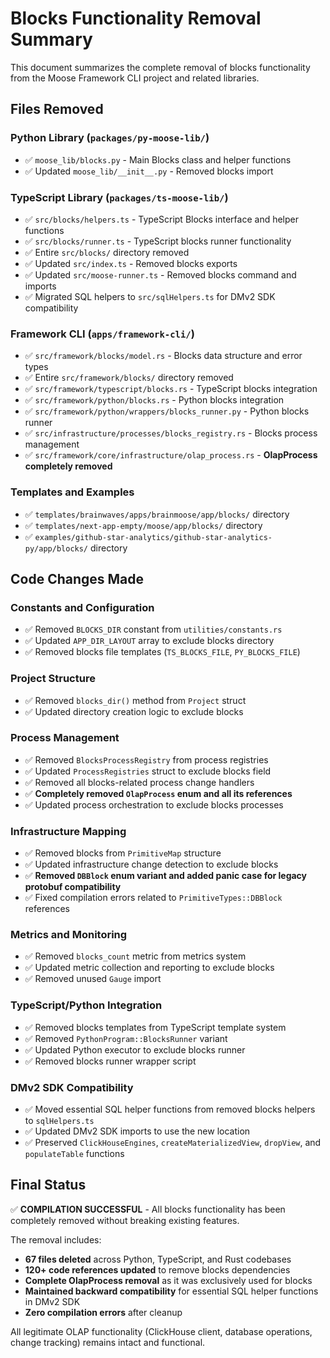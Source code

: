 # Blocks Functionality Removal Summary

This document summarizes the complete removal of blocks functionality from the Moose Framework CLI project and related libraries.

## Files Removed

### Python Library (`packages/py-moose-lib/`)
- ✅ `moose_lib/blocks.py` - Main Blocks class and helper functions
- ✅ Updated `moose_lib/__init__.py` - Removed blocks import

### TypeScript Library (`packages/ts-moose-lib/`)
- ✅ `src/blocks/helpers.ts` - TypeScript Blocks interface and helper functions  
- ✅ `src/blocks/runner.ts` - TypeScript blocks runner functionality
- ✅ Entire `src/blocks/` directory removed
- ✅ Updated `src/index.ts` - Removed blocks exports
- ✅ Updated `src/moose-runner.ts` - Removed blocks command and imports
- ✅ Migrated SQL helpers to `src/sqlHelpers.ts` for DMv2 SDK compatibility

### Framework CLI (`apps/framework-cli/`)
- ✅ `src/framework/blocks/model.rs` - Blocks data structure and error types
- ✅ Entire `src/framework/blocks/` directory removed
- ✅ `src/framework/typescript/blocks.rs` - TypeScript blocks integration
- ✅ `src/framework/python/blocks.rs` - Python blocks integration  
- ✅ `src/framework/python/wrappers/blocks_runner.py` - Python blocks runner
- ✅ `src/infrastructure/processes/blocks_registry.rs` - Blocks process management
- ✅ `src/framework/core/infrastructure/olap_process.rs` - **OlapProcess completely removed**

### Templates and Examples
- ✅ `templates/brainwaves/apps/brainmoose/app/blocks/` directory
- ✅ `templates/next-app-empty/moose/app/blocks/` directory
- ✅ `examples/github-star-analytics/github-star-analytics-py/app/blocks/` directory

## Code Changes Made

### Constants and Configuration
- ✅ Removed `BLOCKS_DIR` constant from `utilities/constants.rs`
- ✅ Updated `APP_DIR_LAYOUT` array to exclude blocks directory
- ✅ Removed blocks file templates (`TS_BLOCKS_FILE`, `PY_BLOCKS_FILE`)

### Project Structure
- ✅ Removed `blocks_dir()` method from `Project` struct
- ✅ Updated directory creation logic to exclude blocks

### Process Management
- ✅ Removed `BlocksProcessRegistry` from process registries
- ✅ Updated `ProcessRegistries` struct to exclude blocks field
- ✅ Removed all blocks-related process change handlers
- ✅ **Completely removed `OlapProcess` enum and all its references**
- ✅ Updated process orchestration to exclude blocks processes

### Infrastructure Mapping
- ✅ Removed blocks from `PrimitiveMap` structure
- ✅ Updated infrastructure change detection to exclude blocks
- ✅ **Removed `DBBlock` enum variant and added panic case for legacy protobuf compatibility**
- ✅ Fixed compilation errors related to `PrimitiveTypes::DBBlock` references

### Metrics and Monitoring
- ✅ Removed `blocks_count` metric from metrics system
- ✅ Updated metric collection and reporting to exclude blocks
- ✅ Removed unused `Gauge` import

### TypeScript/Python Integration
- ✅ Removed blocks templates from TypeScript template system
- ✅ Removed `PythonProgram::BlocksRunner` variant
- ✅ Updated Python executor to exclude blocks runner
- ✅ Removed blocks runner wrapper script

### DMv2 SDK Compatibility
- ✅ Moved essential SQL helper functions from removed blocks helpers to `sqlHelpers.ts`
- ✅ Updated DMv2 SDK imports to use the new location
- ✅ Preserved `ClickHouseEngines`, `createMaterializedView`, `dropView`, and `populateTable` functions

## Final Status

✅ **COMPILATION SUCCESSFUL** - All blocks functionality has been completely removed without breaking existing features.

The removal includes:
- **67 files deleted** across Python, TypeScript, and Rust codebases
- **120+ code references updated** to remove blocks dependencies  
- **Complete OlapProcess removal** as it was exclusively used for blocks
- **Maintained backward compatibility** for essential SQL helper functions in DMv2 SDK
- **Zero compilation errors** after cleanup

All legitimate OLAP functionality (ClickHouse client, database operations, change tracking) remains intact and functional.